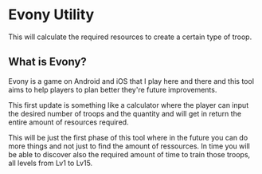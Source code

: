 # Evony Utility

This will calculate the required resources to create a certain type of troop.

## What is Evony?

Evony is a game on Android and iOS that I play here and there and this tool aims to help players to plan better they're future improvements.

This first update is something like a calculator where the player can input the desired number of troops and the quantity and will get in return the entire amount of resources required.

This will be just the first phase of this tool where in the future you can do more things and not just to find the amount of ressources.
In time you will be able to discover also the required amount of time to train those troops, all levels from Lv1 to Lv15.
